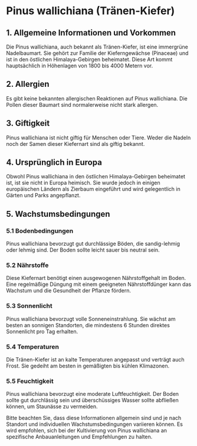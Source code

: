 # Pinus wallichiana (Tränen-Kiefer)

## 1. Allgemeine Informationen und Vorkommen
Die Pinus wallichiana, auch bekannt als Tränen-Kiefer, ist eine immergrüne Nadelbaumart. Sie gehört zur Familie der Kieferngewächse (Pinaceae) und ist in den östlichen Himalaya-Gebirgen beheimatet. Diese Art kommt hauptsächlich in Höhenlagen von 1800 bis 4000 Metern vor.

## 2. Allergien
Es gibt keine bekannten allergischen Reaktionen auf Pinus wallichiana. Die Pollen dieser Baumart sind normalerweise nicht stark allergen.

## 3. Giftigkeit
Pinus wallichiana ist nicht giftig für Menschen oder Tiere. Weder die Nadeln noch der Samen dieser Kiefernart sind als giftig bekannt.

## 4. Ursprünglich in Europa
Obwohl Pinus wallichiana in den östlichen Himalaya-Gebirgen beheimatet ist, ist sie nicht in Europa heimisch. Sie wurde jedoch in einigen europäischen Ländern als Zierbaum eingeführt und wird gelegentlich in Gärten und Parks angepflanzt.

## 5. Wachstumsbedingungen
### 5.1 Bodenbedingungen
Pinus wallichiana bevorzugt gut durchlässige Böden, die sandig-lehmig oder lehmig sind. Der Boden sollte leicht sauer bis neutral sein.

### 5.2 Nährstoffe
Diese Kiefernart benötigt einen ausgewogenen Nährstoffgehalt im Boden. Eine regelmäßige Düngung mit einem geeigneten Nährstoffdünger kann das Wachstum und die Gesundheit der Pflanze fördern.

### 5.3 Sonnenlicht
Pinus wallichiana bevorzugt volle Sonneneinstrahlung. Sie wächst am besten an sonnigen Standorten, die mindestens 6 Stunden direktes Sonnenlicht pro Tag erhalten.

### 5.4 Temperaturen
Die Tränen-Kiefer ist an kalte Temperaturen angepasst und verträgt auch Frost. Sie gedeiht am besten in gemäßigten bis kühlen Klimazonen.

### 5.5 Feuchtigkeit
Pinus wallichiana bevorzugt eine moderate Luftfeuchtigkeit. Der Boden sollte gut durchlässig sein und überschüssiges Wasser sollte abfließen können, um Staunässe zu vermeiden.

Bitte beachten Sie, dass diese Informationen allgemein sind und je nach Standort und individuellen Wachstumsbedingungen variieren können. Es wird empfohlen, sich bei der Kultivierung von Pinus wallichiana an spezifische Anbauanleitungen und Empfehlungen zu halten.
